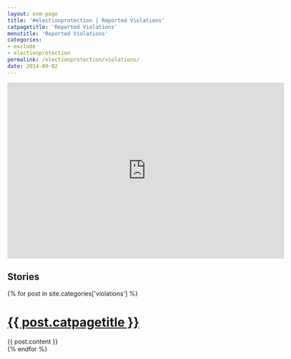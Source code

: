 ```yaml
---
layout: ovm-page
title: '#electionprotection | Reported Violations'
catpagetitle: 'Reported Violations'
menutitle: 'Reported Violations'
categories: 
- exclude
- electionprotection
permalink: /electionprotection/violations/
date: 2014-09-02
---
```

<iframe width="630" height="400" scrolling="no" frameborder="no" src="https://www.google.com/fusiontables/embedviz?q=select+col1+from+1CYtVvXfAynsATyN8yT5sTlzj6qtt4XqhAZ8d2sYW&amp;viz=MAP&amp;h=false&amp;lat=39.5033&amp;lng=-98.35&amp;t=1&amp;z=4&amp;l=col1&amp;y=2&amp;tmplt=2&amp;hml=GEOCODABLE"></iframe>

## Stories

{% for post in site.categories['violations'] %}
<div class="a-post">
	<h1><a href="{{ post.url }}">{{ post.catpagetitle }}</a></h1>
	{{ post.content }}
</div>
{% endfor %}